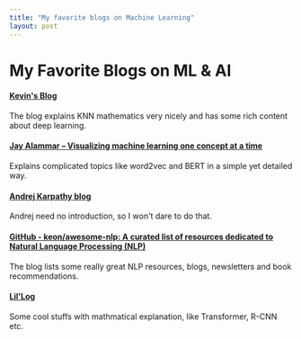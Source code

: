 ```yaml
---
title: "My favorite blogs on Machine Learning"
layout: post
---
```


# My Favorite Blogs on ML & AI

#### [Kevin's Blog](https://kevinzakka.github.io/)
The blog explains KNN mathematics very nicely and has some rich content about deep learning. 

#### [Jay Alammar – Visualizing machine learning one concept at a time](http://jalammar.github.io/)
Explains complicated topics like word2vec and BERT in a simple yet detailed way. 

#### [Andrej Karpathy blog](http://karpathy.github.io/)
Andrej need no introduction, so I won't dare to do that. 

#### [GitHub - keon/awesome-nlp: A curated list of resources dedicated to Natural Language Processing (NLP)](https://github.com/keon/awesome-nlp)
The blog lists some really great NLP resources, blogs, newsletters and book recommendations.

#### [Lil'Log](https://lilianweng.github.io/lil-log/)
Some cool stuffs with mathmatical explanation, like Transformer, R-CNN etc. 
